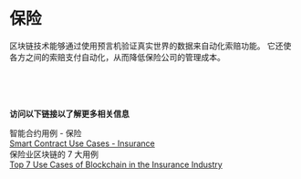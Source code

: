 # 保险
区块链技术能够通过使用预言机验证真实世界的数据来自动化索赔功能。 它还使各方之间的索赔支付自动化，从而降低保险公司的管理成本。


<br>
<br>
<br>

**访问以下链接以了解更多相关信息**<br>

智能合约用例 - 保险<br>
[Smart Contract Use Cases - Insurance](https://blog.chain.link/smart-contract-use-cases/#insurance)<br>
保险业区块链的 7 大用例<br>
[Top 7 Use Cases of Blockchain in the Insurance Industry](https://imaginovation.net/blog/blockchain-insurance-industry-examples/)